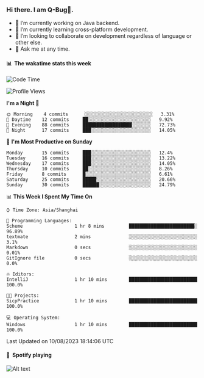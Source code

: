 ### Hi there. I am Q-Bug🐞.

- 🔭 I’m currently working on Java backend.
- 🌱 I’m currently learning cross-platform development.
- 👯 I’m looking to collaborate on development regardless of language or other else.
- 💬 Ask me at any time.

#### 📊 &nbsp;**The wakatime stats this week**  
<!--START_SECTION:waka-->
![Code Time](http://img.shields.io/badge/Code%20Time-63%20hrs%2034%20mins-blue)

![Profile Views](http://img.shields.io/badge/Profile%20Views-0-blue)

**I'm a Night 🦉** 

```text
🌞 Morning    4 commits      ░░░░░░░░░░░░░░░░░░░░░░░░░   3.31% 
🌆 Daytime    12 commits     ██░░░░░░░░░░░░░░░░░░░░░░░   9.92% 
🌃 Evening    88 commits     ██████████████████░░░░░░░   72.73% 
🌙 Night      17 commits     ███░░░░░░░░░░░░░░░░░░░░░░   14.05%

```
📅 **I'm Most Productive on Sunday** 

```text
Monday       15 commits     ███░░░░░░░░░░░░░░░░░░░░░░   12.4% 
Tuesday      16 commits     ███░░░░░░░░░░░░░░░░░░░░░░   13.22% 
Wednesday    17 commits     ███░░░░░░░░░░░░░░░░░░░░░░   14.05% 
Thursday     10 commits     ██░░░░░░░░░░░░░░░░░░░░░░░   8.26% 
Friday       8 commits      █░░░░░░░░░░░░░░░░░░░░░░░░   6.61% 
Saturday     25 commits     █████░░░░░░░░░░░░░░░░░░░░   20.66% 
Sunday       30 commits     ██████░░░░░░░░░░░░░░░░░░░   24.79%

```


📊 **This Week I Spent My Time On** 

```text
⌚︎ Time Zone: Asia/Shanghai

💬 Programming Languages: 
Scheme                   1 hr 8 mins         ████████████████████████░   96.89% 
textmate                 2 mins              ░░░░░░░░░░░░░░░░░░░░░░░░░   3.1% 
Markdown                 0 secs              ░░░░░░░░░░░░░░░░░░░░░░░░░   0.01% 
GitIgnore file           0 secs              ░░░░░░░░░░░░░░░░░░░░░░░░░   0.0%

🔥 Editors: 
IntelliJ                 1 hr 10 mins        █████████████████████████   100.0%

🐱‍💻 Projects: 
SicpPractice             1 hr 10 mins        █████████████████████████   100.0%

💻 Operating System: 
Windows                  1 hr 10 mins        █████████████████████████   100.0%

```


 Last Updated on 10/08/2023 18:14:06 UTC
<!--END_SECTION:waka-->

#### 🎵 &nbsp;**Spotify playing**  
![Alt text](https://spotify-recently-played-readme.vercel.app/api?user=e5y1o4x7kdt9kf2blu4wvmb4s&unique={true|1|on|yes})
